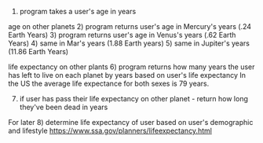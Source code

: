 1) program takes a user's age in years


age on other planets
2) program returns user's age in Mercury's years (.24 Earth Years)
3) program returns user's age in Venus's years (.62 Earth Years)
4) same in Mar's years (1.88 Earth years)
5) same in Jupiter's years (11.86 Earth Years)

life expectancy on other plants
6) program returns how many years the user has left to live on each planet by years based on user's life expectancy
In the US the average life expectance for both sexes is 79 years.

7) if user has pass their life expectancy on other planet - return how long they've been dead in years

For later
8) determine life expectancy of user based on user's demographic and lifestyle https://www.ssa.gov/planners/lifeexpectancy.html
